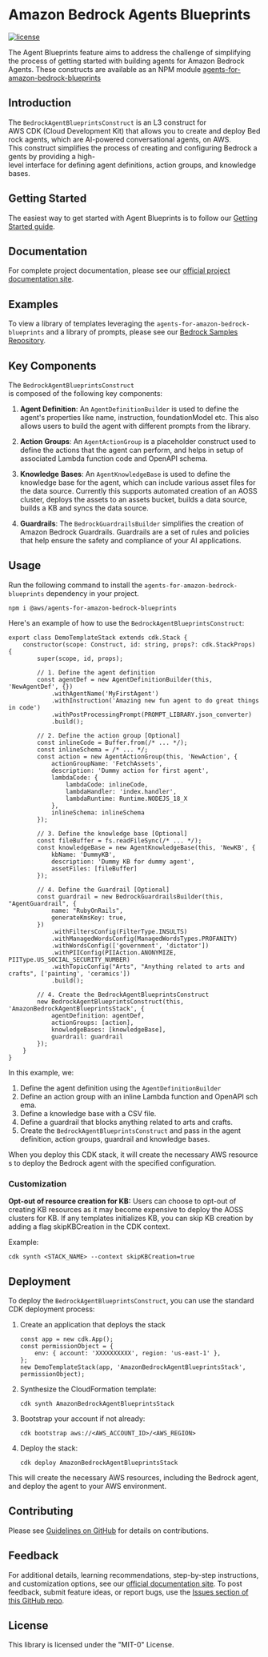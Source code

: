 # Amazon Bedrock Agents Blueprints

[![license](https://img.shields.io/github/license/awslabs/agents-for-amazon-bedrock-blueprints?color=green)](https://opensource.org/licenses/MIT)

The Agent Blueprints feature aims to address the challenge of simplifying the process of getting started with building agents for Amazon Bedrock Agents.
These constructs are available as an NPM module [agents-for-amazon-bedrock-blueprints](https://www.npmjs.com/package/@aws/agents-for-amazon-bedrock-blueprints)

## Introduction

The `BedrockAgentBlueprintsConstruct` is an L3 construct for AWS CDK (Cloud Development Kit) that allows you to create and deploy Bedrock agents, which are AI-powered conversational agents, on AWS.
This construct simplifies the process of creating and configuring Bedrock agents by providing a high-level interface for defining agent definitions, action groups, and knowledge bases.

## Getting Started

The easiest way to get started with Agent Blueprints is to follow our [Getting Started guide](https://awslabs.github.io/agents-for-amazon-bedrock-blueprints/using-constructs/getting-started-with-constructs/).

## Documentation

For complete project documentation, please see our [official project documentation site](https://awslabs.github.io/agents-for-amazon-bedrock-blueprints/).

## Examples

To view a library of templates leveraging the `agents-for-amazon-bedrock-blueprints` and a library of prompts, please see our [Bedrock Samples Repository](https://github.com/aws-samples/amazon-bedrock-samples/tree/main/agents-for-bedrock/agent-blueprint-templates).

## Key Components

The `BedrockAgentBlueprintsConstruct` is composed of the following key components:

1. **Agent Definition**: An `AgentDefinitionBuilder` is used to define the agent's properties like name, instruction, foundationModel etc. This also allows users to build the agent with different prompts from the library.
2. **Action** **Groups**: An `AgentActionGroup` is a placeholder construct used to define the actions that the agent can perform, and helps in setup of associated Lambda function code and OpenAPI schema.
3. **Knowledge** **Bases**: An `AgentKnowledgeBase` is used to define the knowledge base for the agent, which can include various asset files for the data source. Currently this supports automated creation of an AOSS cluster, deploys the assets to an assets bucket, builds a data source, builds a KB and syncs the data source.

4. **Guardrails**: The `BedrockGuardrailsBuilder` simplifies the creation of Amazon Bedrock Guardrails. Guardrails are a set of rules and policies that help ensure the safety and compliance of your AI applications.

## Usage

Run the following command to install the `agents-for-amazon-bedrock-blueprints` dependency in your project.

```
npm i @aws/agents-for-amazon-bedrock-blueprints
```

Here's an example of how to use the `BedrockAgentBlueprintsConstruct`:

```
export class DemoTemplateStack extends cdk.Stack {
    constructor(scope: Construct, id: string, props?: cdk.StackProps) {
        super(scope, id, props);

        // 1. Define the agent definition
        const agentDef = new AgentDefinitionBuilder(this, 'NewAgentDef', {})
            .withAgentName('MyFirstAgent')
            .withInstruction('Amazing new fun agent to do great things in code')
            .withPostProcessingPrompt(PROMPT_LIBRARY.json_converter)
            .build();

        // 2. Define the action group [Optional]
        const inlineCode = Buffer.from(/* ... */);
        const inlineSchema = /* ... */;
        const action = new AgentActionGroup(this, 'NewAction', {
            actionGroupName: 'FetchAssets',
            description: 'Dummy action for first agent',
            lambdaCode: {
                lambdaCode: inlineCode,
                lambdaHandler: 'index.handler',
                lambdaRuntime: Runtime.NODEJS_18_X
            },
            inlineSchema: inlineSchema
        });

        // 3. Define the knowledge base [Optional]
        const fileBuffer = fs.readFileSync(/* ... */);
        const knowledgeBase = new AgentKnowledgeBase(this, 'NewKB', {
            kbName: 'DummyKB',
            description: 'Dummy KB for dummy agent',
            assetFiles: [fileBuffer]
        });

        // 4. Define the Guardrail [Optional]
        const guardrail = new BedrockGuardrailsBuilder(this, "AgentGuardrail", {
            name: "RubyOnRails",
            generateKmsKey: true,
        })
            .withFiltersConfig(FilterType.INSULTS)
            .withManagedWordsConfig(ManagedWordsTypes.PROFANITY)
            .withWordsConfig(['government', 'dictator'])
            .withPIIConfig(PIIAction.ANONYMIZE, PIIType.US_SOCIAL_SECURITY_NUMBER)
            .withTopicConfig("Arts", "Anything related to arts and crafts", ['painting', 'ceramics'])
            .build();

        // 4. Create the BedrockAgentBlueprintsConstruct
        new BedrockAgentBlueprintsConstruct(this, 'AmazonBedrockAgentBlueprintsStack', {
            agentDefinition: agentDef,
            actionGroups: [action],
            knowledgeBases: [knowledgeBase],
            guardrail: guardrail
        });
    }
}
```

In this example, we:

1. Define the agent definition using the `AgentDefinitionBuilder`
2. Define an action group with an inline Lambda function and OpenAPI schema.
3. Define a knowledge base with a CSV file.
4. Define a guardrail that blocks anything related to arts and crafts.
5. Create the `BedrockAgentBlueprintsConstruct` and pass in the agent definition, action groups, guardrail and knowledge bases.

When you deploy this CDK stack, it will create the necessary AWS resources to deploy the Bedrock agent with the specified configuration.

### Customization

**Opt-out of resource creation for KB:**
Users can choose to opt-out of creating KB resources as it may become expensive to deploy the AOSS clusters for KB. If any templates initializes KB, you can skip KB creation by adding a flag skipKBCreation in the CDK context.

Example:

```
cdk synth <STACK_NAME> --context skipKBCreation=true
```

## Deployment

To deploy the `BedrockAgentBlueprintsConstruct`, you can use the standard CDK deployment process:

1. Create an application that deploys the stack
   ```
   const app = new cdk.App();
   const permissionObject = {
       env: { account: 'XXXXXXXXXX', region: 'us-east-1' },
   };
   new DemoTemplateStack(app, 'AmazonBedrockAgentBlueprintsStack', permissionObject);
   ```
2. Synthesize the CloudFormation template: 

   ```
   cdk synth AmazonBedrockAgentBlueprintsStack
   ```

3. Bootstrap your account if not already: 

   ```
   cdk bootstrap aws://<AWS_ACCOUNT_ID>/<AWS_REGION>
   ```

4. Deploy the stack: 

   ```
   cdk deploy AmazonBedrockAgentBlueprintsStack
   ```

This will create the necessary AWS resources, including the Bedrock agent, and deploy the agent to your AWS environment.

## Contributing

Please see [Guidelines on GitHub](https://github.com/awslabs/agents-for-amazon-bedrock-blueprints/blob/main/CONTRIBUTING.md) for details on contributions.

## Feedback

For additional details, learning recommendations, step-by-step instructions, and customization options, see our [official documentation site](https://awslabs.github.io/agents-for-amazon-bedrock-blueprints/).
To post feedback, submit feature ideas, or report bugs, use the [Issues section of this GitHub repo](https://github.com/awslabs/agents-for-amazon-bedrock-blueprints/issues/new/choose).

## License

This library is licensed under the "MIT-0" License.
